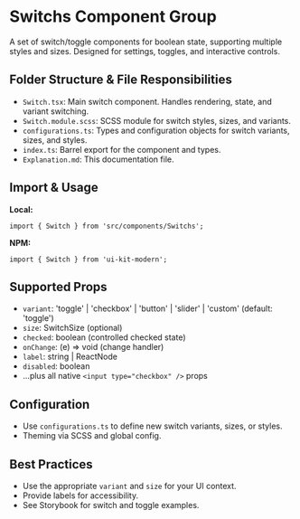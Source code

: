 # Switchs Component Group

A set of switch/toggle components for boolean state, supporting multiple styles and sizes. Designed for settings, toggles, and interactive controls.

## Folder Structure & File Responsibilities

- `Switch.tsx`: Main switch component. Handles rendering, state, and variant switching.
- `Switch.module.scss`: SCSS module for switch styles, sizes, and variants.
- `configurations.ts`: Types and configuration objects for switch variants, sizes, and styles.
- `index.ts`: Barrel export for the component and types.
- `Explanation.md`: This documentation file.

## Import & Usage

**Local:**

```tsx
import { Switch } from 'src/components/Switchs';
```

**NPM:**

```tsx
import { Switch } from 'ui-kit-modern';
```

## Supported Props

- `variant`: 'toggle' | 'checkbox' | 'button' | 'slider' | 'custom' (default: 'toggle')
- `size`: SwitchSize (optional)
- `checked`: boolean (controlled checked state)
- `onChange`: (e) => void (change handler)
- `label`: string | ReactNode
- `disabled`: boolean
- ...plus all native `<input type="checkbox" />` props

## Configuration

- Use `configurations.ts` to define new switch variants, sizes, or styles.
- Theming via SCSS and global config.

## Best Practices

- Use the appropriate `variant` and `size` for your UI context.
- Provide labels for accessibility.
- See Storybook for switch and toggle examples.

